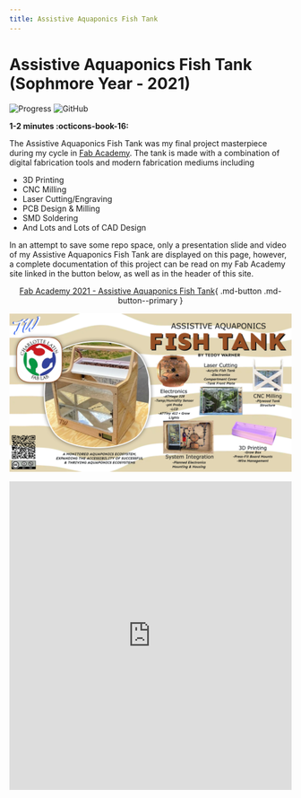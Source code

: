 ```yaml
---
title: Assistive Aquaponics Fish Tank
---
```


# Assistive Aquaponics Fish Tank (Sophmore Year - 2021)

<!-- Compleation Badge

![progress]()

Done - https://img.shields.io/badge/progress-done!-success?style=flat-square
Pending - https://img.shields.io/badge/progress-pending%20compleation-yellow?style=flat-square
Halted - https://img.shields.io/badge/progress-halted-critical?style=flat-square
Constantly Updating - https://img.shields.io/badge/progress-constantly%20updating-informational?style=flat-square
-->

![Progress](https://img.shields.io/badge/progress-done!-success?style=flat-square)
![GitHub](https://img.shields.io/badge/license-Creative%20Commons%20Attribution--NonCommercial-blue?color=%234051b5&style=flat-square)

**1-2 minutes :octicons-book-16:**

The Assistive Aquaponics Fish Tank was my final project masterpiece during my cycle in [Fab Academy](https://fabacademy.org/). The tank is made with a combination of digital fabrication tools and modern fabrication mediums including

 - 3D Printing
 - CNC Milling
 - Laser Cutting/Engraving
 - PCB Design & Milling
 - SMD Soldering
 - And Lots and Lots of CAD Design

 In an attempt to save some repo space, only a presentation slide and video of my Assistive Aquaponics Fish Tank are displayed on this page, however, a complete documentation of this project can be read on my Fab Academy site linked in the button below, as well as in the header of this site. 

<center>

[Fab Academy 2021 - Assistive Aquaponics Fish Tank](http://fabacademy.org/2021/labs/charlotte/students/theodore-warner/Final%20Project/final-project/){ .md-button .md-button--primary }

![](../images/AssistiveAquaponics/presentation.png)

<iframe width="100%" height="550" src="https://www.youtube.com/embed/YuM9sASTiBI" title="YouTube video player" frameborder="0" allow="accelerometer; autoplay; clipboard-write; encrypted-media; gyroscope; picture-in-picture" allowfullscreen></iframe>

</center>
